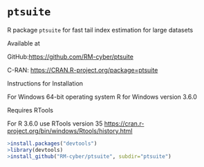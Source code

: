 # `ptsuite`

R package `ptsuite` for fast tail index estimation for large datasets


Available at

GitHub:https://github.com/RM-cyber/ptsuite

C-RAN: https://CRAN.R-project.org/package=ptsuite 

Instructions for Installation

For Windows 64-bit operating system R for Windows version 3.6.0 

Requires RTools 

For R 3.6.0 use RTools version 35 https://cran.r-project.org/bin/windows/Rtools/history.html

```r
>install.packages("devtools")
>library(devtools)
>install_github("RM-cyber/ptsuite", subdir="ptsuite")
```
